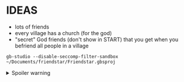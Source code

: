 # IDEAS

- lots of friends
- every village has a church (for the god)
- "secret" God friends (don't show in START) that you get when you befriend all people in a village

```
gb-studio --disable-seccomp-filter-sandbox ~/Documents/friendstar/Friendstar.gbsproj
```


<details>
  <summary>Spoiler warning</summary>
 
# GODS

- fire - desert
- water - snowy
- earth - forest
- wind - holy

- Each god will give you differnt conversations in churches.

# ENDGAME

Must have all the gods (every friend in game) and they will battle some big enemy for you.


# FRIENDS

## Forest

### David

- No quest, just talk to them.

### Tim

- Get lost synth (well)
- 1 friend to open door.

### Angel

- Find missing kid
- 3 friends to open door

### Kristin

- Wants a turnip for dinner.
- Must fight turnip in hole, in forest
- 2 friends to open door

### Danny

- 5 friends to friend her.

### Nicole

- in hole in forest
- No quest, just talk to them.
- 15 friends to unblock hole

### Liz

- in hole in forest
- No quest, just talk to them.
- 15 friends to unblock hole

### Emily

- in hole in forest (NE)
- No quest, just talk to them.
- 15 friends to unblock hole

### Mason

- in hole in forest (NE)
- No quest, just talk to them.
- 15 friends to unblock hole

### Riley

- in well in forest (SW)
- No quest, just talk to them.


## Desert

### Belle

- Must beat Horse in a rap-battle

### Josh

- Get the bike part (SW desert, go down hole, solve maze, NE of other area, grab skull)
- 6 friends to open door

### Sandra

- Get the flower (same area where Josh's bike part is)
- 6 friends to open door

### Donna

- No quest, just talk to them.
- 8 friends to open door

### Simon

- Beat their space-game
- 8 friends to open door

### James

- No quest, just talk to them.
- 8 friends to open door

### Jayro

- answer phone & buy some vermine urine.
- 8 friends to open door

### Knute

- Go down hole in desert
- No quest, just talk to them.
- 10 friends to unblock hole


## Snow

### Alijah

### Bobby

### Charlie

### Steve

### Laura

### Anne


## Holy

### Wade

- deliver his charm to the sea

### Sara

- deliver her charm to the forest

### Oreo

- feed cat food

### Inky

- feed cat food


  
</details>


